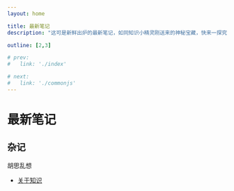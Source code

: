 ```yaml
---
layout: home

title: 最新笔记
description: "这可是新鲜出炉的最新笔记，如同知识小精灵刚送来的神秘宝藏，快来一探究竟吧！"

outline: [2,3]

# prev:
#   link: './index'

# next: 
#   link: './commonjs'
---
```

# 最新笔记

## 杂记
<el-divider content-position="left">胡思乱想</el-divider>
- [关于知识](./杂记/关于知识.md)
